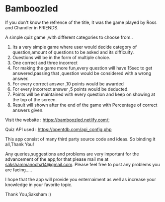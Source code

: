 # Bamboozled
If you don't know the refrence of the title, It was the game played by Ross and Chandler in FRIENDS.


A simple quiz game ,with different categories to choose from..

1. Its a very simple game where user would decide category of question,amount of questions to be asked and its difficulty.
2. Ouestions will be in the form of multiple choice.
3. One correct and three incorrect
4. For making the game more fun,every question will have 15sec to get answered,passing that ,question would be considered with a wrong   answer.
5. For every correct answer ,10 points would be awarded
6. For every incorrect answer ,5 points would be deducted.
7. Points will be maintained with every question and keep on showing at the top of the screen.
8. Result will shown after the end of the game with Percentage of correct answers given.

Visit the website  : https://bamboozled.netlify.com/;

Quiz API used : https://opentdb.com/api_config.php

This app consist of many third party source code and ideas.
So binding it all,Thank You!

  
Any queries,suggestions and problems are very important for the advancement of the app,for that please mail me at sakshammanocha14@gmail.com.
Please feel free to post any problems you are facing.....

I hope that the app will provide you enternaiment as well as increase your knowledge in your favorite topic.

Thank You,Saksham :)


